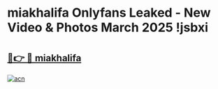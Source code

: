 # miakhalifa Onlyfans Leaked - New Video & Photos March 2025 !jsbxi

# <h2><a href="https://3surxf.iuczelnia.edu.pl?title=miakhalifa&ref=jsbxi">🔗👉 🔴 miakhalifa</a></h2>

[![acn](https://github.com/user-attachments/assets/0f9c940e-d8b0-45ae-aac7-cd30a18b3e1c)](https://3surxf.iuczelnia.edu.pl?title=miakhalifa&ref=jsbxi)

